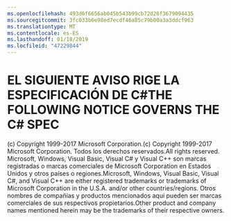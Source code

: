 ```yaml
---
ms.openlocfilehash: 493d6f6656ab045b543b99cb72d26f3679094435
ms.sourcegitcommit: 3fc033b6e98ed7ecdf46a85c79b00a3a3ddcf963
ms.translationtype: MT
ms.contentlocale: es-ES
ms.lasthandoff: 01/18/2019
ms.locfileid: "47229844"
---
```

<a name="the-following-notice-governs-the-c-spec"></a><span data-ttu-id="a4a91-101">EL SIGUIENTE AVISO RIGE LA ESPECIFICACIÓN DE C#</span><span class="sxs-lookup"><span data-stu-id="a4a91-101">THE FOLLOWING NOTICE GOVERNS THE C# SPEC</span></span>
=====

<span data-ttu-id="a4a91-102">(c) Copyright 1999-2017 Microsoft Corporation.</span><span class="sxs-lookup"><span data-stu-id="a4a91-102">(c) Copyright 1999-2017 Microsoft Corporation.</span></span> <span data-ttu-id="a4a91-103">Todos los derechos reservados.</span><span class="sxs-lookup"><span data-stu-id="a4a91-103">All rights reserved.</span></span>
<span data-ttu-id="a4a91-104">Microsoft, Windows, Visual Basic, Visual C# y Visual C++ son marcas registradas o marcas comerciales de Microsoft Corporation en Estados Unidos y otros países o regiones.</span><span class="sxs-lookup"><span data-stu-id="a4a91-104">Microsoft, Windows, Visual Basic, Visual C#, and Visual C++ are either registered trademarks or trademarks of Microsoft Corporation in the U.S.A. and/or other countries/regions.</span></span>
<span data-ttu-id="a4a91-105">Otros nombres de compañías y productos mencionados aquí pueden ser marcas comerciales de sus respectivos propietarios.</span><span class="sxs-lookup"><span data-stu-id="a4a91-105">Other product and company names mentioned herein may be the trademarks of their respective owners.</span></span>
